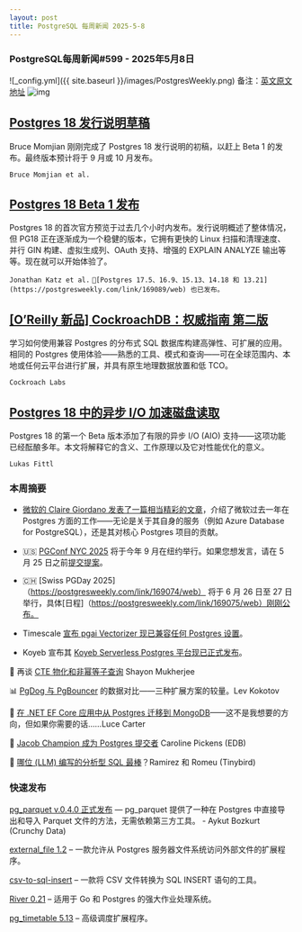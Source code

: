 ```yaml
---
layout: post
title: PostgreSQL 每周新闻 2025-5-8
---
```

### PostgreSQL每周新闻#599 - 2025年5月8日
![_config.yml]({{ site.baseurl }}/images/PostgresWeekly.png)
备注：[英文原文地址](https://postgresweekly.com/issues/598)
![img](https://res.cloudinary.com/cpress/image/upload/w_1280,e_sharpen:60,q_auto/omacmxvsxigzrz01yepn.jpg)
## [Postgres 18 发行说明草稿](https://postgresweekly.com/link/169068/web)
Bruce Momjian 刚刚完成了 Postgres 18 发行说明的初稿，以赶上 Beta 1 的发布。最终版本预计将于 9 月或 10 月发布。

`Bruce Momjian et al.`

## [Postgres 18 Beta 1 发布](https://postgresweekly.com/link/169088/web)
Postgres 18 的首次官方预览于过去几个小时内发布。发行说明概述了整体情况，但 PG18 正在逐渐成为一个稳健的版本，它拥有更快的 Linux 扫描和清理速度、并行 GIN 构建、虚拟生成列、OAuth 支持、增强的 EXPLAIN ANALYZE 输出等等。现在就可以开始体验了。


`Jonathan Katz et al.`
`📢[Postgres 17.5、16.9、15.13、14.18 和 13.21](https://postgresweekly.com/link/169089/web) 也已发布。`

## [[O’Reilly 新品] CockroachDB：权威指南 第二版](https://postgresweekly.com/link/168700/web)
学习如何使用兼容 Postgres 的分布式 SQL 数据库构建高弹性、可扩展的应用。相同的 Postgres 使用体验——熟悉的工具、模式和查询——可在全球范围内、本地或任何云平台进行扩展，并具有原生地理数据放置和低 TCO。


`Cockroach Labs`
## [Postgres 18 中的异步 I/O 加速磁盘读取](https://postgresweekly.com/link/169070/web)
Postgres 18 的第一个 Beta 版本添加了有限的异步 I/O (AIO) 支持——这项功能已经酝酿多年。本文将解释它的含义、工作原理以及它对性能优化的意义。

`Lukas Fittl`

### **本周摘要**

* [微软的 Claire Giordano 发表了一篇相当精彩的文章](https://postgresweekly.com/link/169071/web)，介绍了微软过去一年在 Postgres 方面的工作——无论是关于其自身的服务（例如 Azure Database for PostgreSQL），还是其对核心 Postgres 项目的贡献。

* 🇺🇸 [PGConf NYC 2025](https://postgresweekly.com/link/169072/web) 将于今年 9 月在纽约举行。如果您想发言，请在 5 月 25 日之前[提交提案](https://postgresweekly.com/link/169073/web)。

* 🇨🇭 [Swiss PGDay 2025]（https://postgresweekly.com/link/169074/web） 将于 6 月 26 日至 27 日举行，具体[日程]（https://postgresweekly.com/link/169075/web）刚刚公布。

* Timescale [宣布 pgai Vectorizer 现已兼容任何 Postgres 设置](https://postgresweekly.com/link/169076/web)。

* Koyeb 宣布其 [Koyeb Serverless Postgres 平台现已正式发布](https://postgresweekly.com/link/169077/web)。

📄 再谈 [CTE 物化和非幂等子查询](https://postgresweekly.com/link/169078/web) Shayon Mukherjee

📊 [PgDog 与 PgBouncer](https://postgresweekly.com/link/169079/web) 的数据对比——三种扩展方案的较量。Lev Kokotov

📄 [在 .NET EF Core 应用中从 Postgres 迁移到 MongoDB](https://postgresweekly.com/link/169080/web)——这不是我想要的方向，但如果你需要的话……Luce Carter

📄 [Jacob Champion 成为 Postgres 提交者](https://postgresweekly.com/link/169081/web) Caroline Pickens (EDB)

📄 [哪位 (LLM) 编写的分析型 SQL 最棒](https://postgresweekly.com/link/169082/web)？Ramirez 和 Romeu (Tinybird)


### **快速发布**

[pg_parquet v.0.4.0 正式发布](https://postgresweekly.com/link/169083/web) — pg_parquet 提供了一种在 Postgres 中直接导出和导入 Parquet 文件的方法，无需依赖第三方工具。 - Aykut Bozkurt (Crunchy Data)

[external_file 1.2](https://postgresweekly.com/link/169084/web) – 一款允许从 Postgres 服务器文件系统访问外部文件的扩展程序。

[csv-to-sql-insert](https://postgresweekly.com/link/169085/web) – 一款将 CSV 文件转换为 SQL INSERT 语句的工具。

[River 0.21](https://postgresweekly.com/link/169086/web) – 适用于 Go 和 Postgres 的强大作业处理系统。

[pg_timetable 5.13](https://postgresweekly.com/link/169087/web) – 高级调度扩展程序。